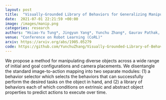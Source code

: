 ```yaml
---
layout: post
title:  "Visually-Grounded Library of Behaviors for Generalizing Manipulation Across Objects, Configurations and Views"
date:  2021-07-01 22:21:59 +00:00
image: /images/manip.png
categories: research
authors: "Hsiao-Yu Tung*, Jingyun Yang*, Yunchu Zhang*, Gaurav Pathak, <strong>Ashwini Pokle</strong>, Christopher G. Atkeson, and Katerina Fragkiadaki"
venue: "Conference on Robot Learning (CoRL)"
arxiv: https://arxiv.org/abs/1905.05279
code: https://github.com/YunchuZhang/Visually-Grounded-Library-of-Behaviors
---
```

We propose a method for manipulating diverse objects across a wide range of initial and goal configurations and camera placements. We disentangle the standard image-to-action mapping into two separate modules: (1) a behavior selector which selects the behaviors that can successfully perform the desired tasks on the object in hand, and (2) a library of behaviors each of which conditions on extrinsic and abstract object properties to predict actions to execute over time.
